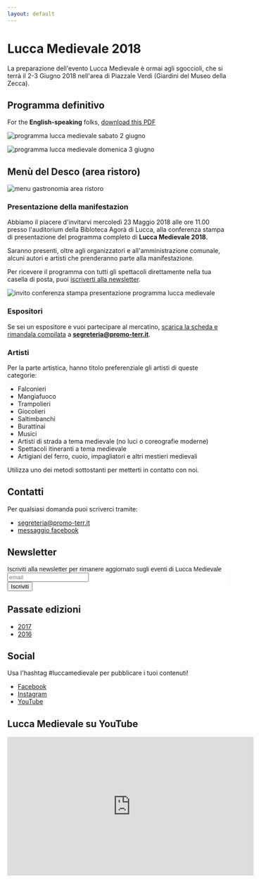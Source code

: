 ```yaml
---
layout: default
---
```

# Lucca Medievale 2018

La preparazione dell'evento Lucca Medievale è ormai agli sgoccioli, che si terrà
il 2-3 Giugno 2018 nell'area di Piazzale Verdi (Giardini del Museo della Zecca).

## Programma definitivo

For the **English-speaking** folks, [download this PDF](/assets/files/2018/Lucca-Medievale-2018-english.pdf)

![programma lucca medievale sabato 2 giugno](/assets/images/2018/programma_2018_sabato.jpg)

![programma lucca medievale domenica 3 giugno](/assets/images/2018/programma_2018_domenica.jpg)

## Menù del Desco (area ristoro)

![menu gastronomia area ristoro](/assets/images/2018/menu_lucca_medievale_2018.jpg)

### Presentazione della manifestazion

Abbiamo il piacere d'invitarvi mercoledì 23 Maggio 2018 alle ore 11.00 presso
l'auditorium della Bibloteca Agorà di Lucca, alla conferenza stampa di
presentazione del programma completo di **Lucca Medievale 2018**.

Saranno presenti, oltre agli organizzatori e all'amministrazione comunale,
alcuni autori e artisti che prenderanno parte alla manifestazione.

Per ricevere il programma con tutti gli spettacoli direttamente nella tua casella di posta, puoi [iscriverti alla newsletter](http://eepurl.com/dbx8K9).

![invito conferenza stampa presentazione programma lucca medievale](assets/images/2018/invito-presentazione.png)

### Espositori

Se sei un espositore e vuoi partecipare al mercatino, [scarica la scheda e rimandala compilata](/assets/images/2018/modulo-espositori.jpg) a **[segreteria@promo-terr.it](mailto:segreteria@promo-terr.it)**.

### Artisti

Per la parte artistica, hanno titolo preferenziale gli artisti di queste categorie:

* Falconieri
* Mangiafuoco
* Trampolieri
* Giocolieri
* Saltimbanchi
* Burattinai
* Musici
* Artisti di strada a tema medievale (no luci o coreografie moderne)
* Spettacoli itineranti a tema medievale
* Artigiani del ferro, cuoio, impagliatori e altri mestieri medievali

Utilizza uno dei metodi sottostanti per metterti in contatto con noi.

## Contatti

Per qualsiasi domanda puoi scriverci tramite:

* [segreteria@promo-terr.it](mailto:segreteria@promo-terr.it)
* [messaggio facebook](https://www.facebook.com/luccamedievale/)

## Newsletter

<!-- Begin MailChimp Signup Form -->
<link href="//cdn-images.mailchimp.com/embedcode/slim-10_7.css" rel="stylesheet" type="text/css">
<style type="text/css">
	#mc_embed_signup{background:#fff; clear:left; font:14px Helvetica,Arial,sans-serif; }
	/* Add your own MailChimp form style overrides in your site stylesheet or in this style block.
	   We recommend moving this block and the preceding CSS link to the HEAD of your HTML file. */
</style>
<div id="mc_embed_signup">
<form action="//consanpaolino.us5.list-manage.com/subscribe/post?u=be5b31284c803823eb8c27688&amp;id=3a187109ba" method="post" id="mc-embedded-subscribe-form" name="mc-embedded-subscribe-form" class="validate" target="_blank" novalidate>
    <div id="mc_embed_signup_scroll">
	<label for="mce-EMAIL">Iscriviti alla newsletter per rimanere aggiornato sugli eventi di Lucca Medievale</label>
	<input type="email" value="" name="EMAIL" class="email" id="mce-EMAIL" placeholder="email" required>
    <!-- real people should not fill this in and expect good things - do not remove this or risk form bot signups-->
    <div style="position: absolute; left: -5000px;" aria-hidden="true"><input type="text" name="b_be5b31284c803823eb8c27688_3a187109ba" tabindex="-1" value=""></div>
    <div class="clear"><input type="submit" value="Iscriviti" name="subscribe" id="mc-embedded-subscribe" class="button"></div>
    </div>
</form>
</div>

<!--End mc_embed_signup-->

## Passate edizioni

* [2017](2017.md)
* [2016](2016.md)

## Social

Usa l'hashtag #luccamedievale per pubblicare i tuoi contenuti!

* [Facebook](https://www.facebook.com/luccamedievale/)
* [Instagram](https://www.instagram.com/explore/tags/luccamedievale/)
* [YouTube](https://www.youtube.com/playlist?list=PLGmFjg-_N7COfovMy0z5-9uYcLXp1Tec-)

## Lucca Medievale su YouTube

<iframe width="560" height="315" src="https://www.youtube.com/embed/videoseries?list=PLGmFjg-_N7COfovMy0z5-9uYcLXp1Tec-&amp;showinfo=0" frameborder="0" allowfullscreen></iframe>

<script type="application/ld+json">
{
  "@context": "http://schema.org",
  "@type": "Event",
  "location": {
    "@type": "Place",
    "address": {
      "@type": "PostalAddress",
      "addressLocality": "Lucca",
      "addressRegion": "LU",
      "postalCode": "55100",
      "streetAddress": "Piazzale Verdi"
    },
    "name": "Giardini del Museo della Zecca"
  },
  "name": "Lucca Medievale",
  "description": "Evento annuale con mostra mercato, spettacoli di strada, torneo dei balestrieri",
  "eventStatus": "EventScheduled",
  "isAccessibleForFree": true,
  "startDate": "2018-06-02T10:30",
  "endDate": "2018-06-3T23:00",
  "url": "http://luccamedievale.it"
}
</script>
